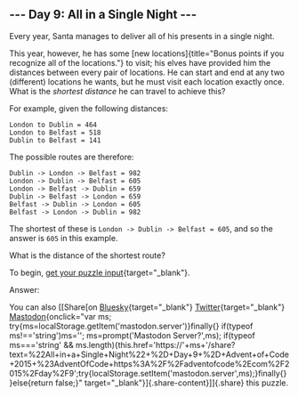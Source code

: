 ## \-\-- Day 9: All in a Single Night \-\--

Every year, Santa manages to deliver all of his presents in a single
night.

This year, however, he has some [new
locations]{title="Bonus points if you recognize all of the locations."}
to visit; his elves have provided him the distances between every pair
of locations. He can start and end at any two (different) locations he
wants, but he must visit each location exactly once. What is the
*shortest distance* he can travel to achieve this?

For example, given the following distances:

    London to Dublin = 464
    London to Belfast = 518
    Dublin to Belfast = 141

The possible routes are therefore:

    Dublin -> London -> Belfast = 982
    London -> Dublin -> Belfast = 605
    London -> Belfast -> Dublin = 659
    Dublin -> Belfast -> London = 659
    Belfast -> Dublin -> London = 605
    Belfast -> London -> Dublin = 982

The shortest of these is `London -> Dublin -> Belfast = 605`, and so the
answer is `605` in this example.

What is the distance of the shortest route?

To begin, [get your puzzle input](9/input){target="_blank"}.

Answer:

You can also [\[Share[on
[Bluesky](https://bsky.app/intent/compose?text=%22All+in+a+Single+Night%22+%2D+Day+9+%2D+Advent+of+Code+2015+%23AdventOfCode+https%3A%2F%2Fadventofcode%2Ecom%2F2015%2Fday%2F9){target="_blank"}
[Twitter](https://twitter.com/intent/tweet?text=%22All+in+a+Single+Night%22+%2D+Day+9+%2D+Advent+of+Code+2015&url=https%3A%2F%2Fadventofcode%2Ecom%2F2015%2Fday%2F9&related=ericwastl&hashtags=AdventOfCode){target="_blank"}
[Mastodon](javascript:void(0);){onclick="var ms; try{ms=localStorage.getItem('mastodon.server')}finally{} if(typeof ms!=='string')ms=''; ms=prompt('Mastodon Server?',ms); if(typeof ms==='string' && ms.length){this.href='https://'+ms+'/share?text=%22All+in+a+Single+Night%22+%2D+Day+9+%2D+Advent+of+Code+2015+%23AdventOfCode+https%3A%2F%2Fadventofcode%2Ecom%2F2015%2Fday%2F9';try{localStorage.setItem('mastodon.server',ms);}finally{}}else{return false;}"
target="_blank"}]{.share-content}\]]{.share} this puzzle.
